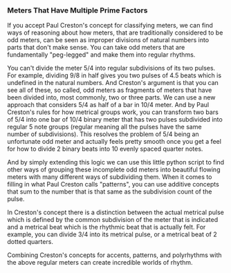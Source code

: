 ### Meters That Have Multiple Prime Factors
If you accept Paul Creston's concept for classifying meters, we can find ways of reasoning about how meters, that are traditionally considered to be odd meters, can be seen as improper divisions of natural numbers into parts that don't make sense. You can take odd meters that are fundamentally "peg-legged" and make them into regular rhythms.

You can't divide the meter 5/4 into regular subdivisions of its two pulses. For example, dividing 9/8 in half gives you two pulses of 4.5 beats which is undefined in the natural numbers. And Creston's argument is that you can see all of these, so called, odd meters as fragments of meters that have been divided into, most commonly, two or three parts. We can use a new approach that considers 5/4 as half of a bar in 10/4 meter. And by Paul Creston's rules for how metrical groups work, you can transform two bars of 5/4 into one bar of 10/4 binary meter that has two pulses subdivided into regular 5 note groups (regular meaning all the pulses have the same number of subdivisions). This resolves the problem of 5/4 being an unfortunate odd meter and actually feels pretty smooth once you get a feel for how to divide 2 binary beats into 10 evenly spaced quarter notes.

And by simply extending this logic we can use this little python script to find other ways of grouping these incomplete odd meters into beautiful flowing meters with many different ways of subdividing them. When it comes to filling in what Paul Creston calls "patterns", you can use additive concepts that sum to the number that is that same as the subdivision count of the pulse.

In Creston's concept there is a distinction between the actual metrical pulse which is defined by the common subdivision of the meter that is indicated and a metrical beat which is the rhythmic beat that is actually felt. For example, you can divide 3/4 into its metrical pulse, or a metrical beat of 2 dotted quarters.

Combining Creston's concepts for accents, patterns, and polyrhythms with the above regular meters can create incredible worlds of rhythm.

